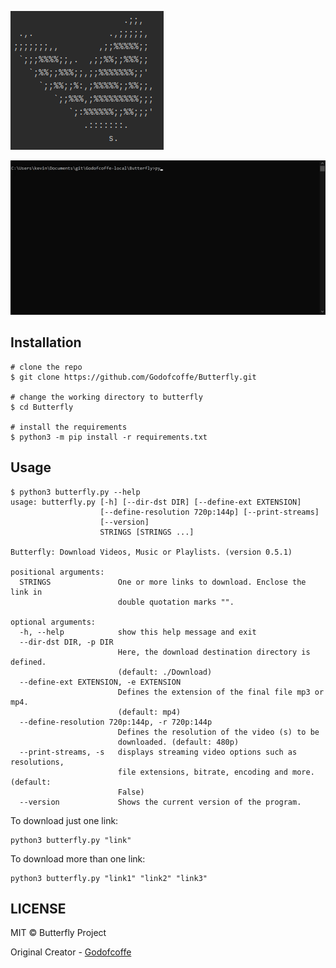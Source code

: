 ![screenshot](.images/logo.PNG)

![gif](.images/gif-example.gif)

## Installation
```
# clone the repo
$ git clone https://github.com/Godofcoffe/Butterfly.git

# change the working directory to butterfly
$ cd Butterfly

# install the requirements
$ python3 -m pip install -r requirements.txt
```
## Usage
```
$ python3 butterfly.py --help
usage: butterfly.py [-h] [--dir-dst DIR] [--define-ext EXTENSION]
                    [--define-resolution 720p:144p] [--print-streams]
                    [--version]
                    STRINGS [STRINGS ...]

Butterfly: Download Videos, Music or Playlists. (version 0.5.1)

positional arguments:
  STRINGS               One or more links to download. Enclose the link in
                        double quotation marks "".

optional arguments:
  -h, --help            show this help message and exit
  --dir-dst DIR, -p DIR
                        Here, the download destination directory is defined.
                        (default: ./Download)
  --define-ext EXTENSION, -e EXTENSION
                        Defines the extension of the final file mp3 or mp4.
                        (default: mp4)
  --define-resolution 720p:144p, -r 720p:144p
                        Defines the resolution of the video (s) to be
                        downloaded. (default: 480p)
  --print-streams, -s   displays streaming video options such as resolutions,
                        file extensions, bitrate, encoding and more. (default:
                        False)
  --version             Shows the current version of the program.
```
To download just one link:
```
python3 butterfly.py "link"
```
To download more than one link:
```
python3 butterfly.py "link1" "link2" "link3"
```
## LICENSE
MIT © Butterfly Project

Original Creator - [Godofcoffe](https://github.com/Godofcoffe)
